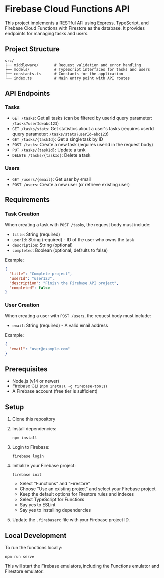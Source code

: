 # Firebase Cloud Functions API

This project implements a RESTful API using Express, TypeScript, and Firebase Cloud Functions with Firestore as the database. It provides endpoints for managing tasks and users.

## Project Structure

```
src/
├── middleware/       # Request validation and error handling
├── models/           # TypeScript interfaces for tasks and users
├── constants.ts      # Constants for the application
└── index.ts          # Main entry point with API routes
```

## API Endpoints

### Tasks
- `GET /tasks`: Get all tasks (can be filtered by userId query parameter: `/tasks?userId=abc123`)
- `GET /tasks/stats`: Get statistics about a user's tasks (requires userId query parameter: `/tasks/stats?userId=abc123`)
- `GET /tasks/{taskId}`: Get a single task by ID
- `POST /tasks`: Create a new task (requires userId in the request body)
- `PUT /tasks/{taskId}`: Update a task
- `DELETE /tasks/{taskId}`: Delete a task

### Users
- `GET /users/{email}`: Get user by email
- `POST /users`: Create a new user (or retrieve existing user)

## Requirements

### Task Creation
When creating a task with `POST /tasks`, the request body must include:
- `title`: String (required)
- `userId`: String (required) - ID of the user who owns the task
- `description`: String (optional)
- `completed`: Boolean (optional, defaults to false)

Example:
```json
{
  "title": "Complete project",
  "userId": "user123",
  "description": "Finish the Firebase API project",
  "completed": false
}
```

### User Creation
When creating a user with `POST /users`, the request body must include:
- `email`: String (required) - A valid email address

Example:
```json
{
  "email": "user@example.com"
}
```

## Prerequisites

- Node.js (v14 or newer)
- Firebase CLI (`npm install -g firebase-tools`)
- A Firebase account (free tier is sufficient)

## Setup

1. Clone this repository
2. Install dependencies:
   ```
   npm install
   ```
3. Login to Firebase:
   ```
   firebase login
   ```
4. Initialize your Firebase project:
   ```
   firebase init
   ```
   - Select "Functions" and "Firestore"
   - Choose "Use an existing project" and select your Firebase project
   - Keep the default options for Firestore rules and indexes
   - Select TypeScript for Functions
   - Say yes to ESLint
   - Say yes to installing dependencies

5. Update the `.firebaserc` file with your Firebase project ID.

## Local Development

To run the functions locally:

```
npm run serve
```

This will start the Firebase emulators, including the Functions emulator and Firestore emulator.
